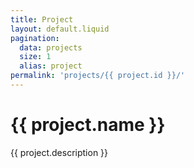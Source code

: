 ```yaml
---
title: Project
layout: default.liquid
pagination:
  data: projects
  size: 1
  alias: project
permalink: 'projects/{{ project.id }}/'
---
```


# {{ project.name }}

{{ project.description }}